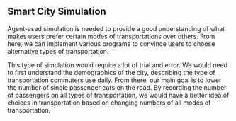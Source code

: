 ## Smart City Simulation

Agent-ased simulation is needed to provide a good understanding of what makes users prefer certain modes of transportations over others. From here, we can implement various programs to convince users to choose alternative types of transportation.

This type of simulation would require a lot of trial and error. We would need to first understand the demographics of the city, describing the type of transportation commuters use daily. From there, our main goal is to lower the number of single passenger cars on the road. By recording the number of passengers on all types of transportation, we would have a better idea of choices in transportation based on changing numbers of all modes of transportation.